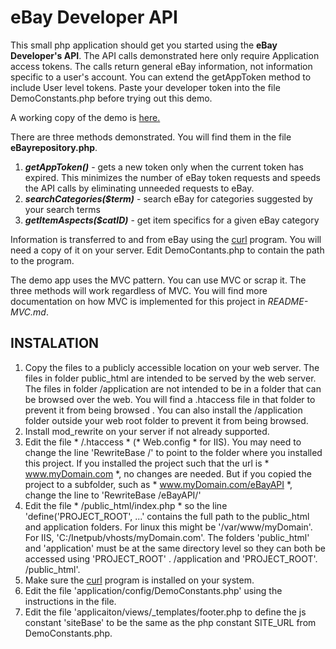 # eBay Developer API 
This small php application should get you started using the **eBay Developer's API**. The API calls demonstrated here only require Application access tokens. The calls return
general eBay information, not information specific to a user's account. You can extend the getAppToken method to include User level tokens. Paste your developer token into the file DemoConstants.php before trying out this demo. 

A working copy of the demo is [here.](https://php-mvc.rickapps.com)

There are three methods demonstrated. You will find them in the file **eBayrepository.php**.

1. ***getAppToken()*** - gets a new token only when the current token has expired. This minimizes the number of eBay token requests and speeds the API calls by eliminating unneeded requests to eBay.
2. ***searchCategories($term)*** - search eBay for categories suggested by your search terms
3. ***getItemAspects($catID)*** - get item specifics for a given eBay category

Information is transferred to and from eBay using the [curl](https://curl.se/) program. You will need a copy of it on your server. Edit DemoContants.php to contain the path to the program.

The demo app uses the MVC pattern. You can use MVC or scrap it. The three methods will work regardless of MVC. You will find more documentation on how MVC is implemented for this project in  *README-MVC.md*.

## INSTALATION
1. Copy the files to a publicly accessible location on your web server. The files in folder public_html are intended to be served by the web server. The files in folder /application are not intended to be in a folder that can be browsed over the web. You will find a .htaccess file in that folder to prevent it from being browsed . You can also install the /application folder outside your web root folder to prevent it from being browsed. 
2. Install mod_rewrite on your server if not already supported.
3. Edit the file * /.htaccess * (* Web.config * for IIS). You may need to change the line 'RewriteBase /' to point to the folder where you installed this project. If you installed the project such that the url is * www.myDomain.com *, no changes are needed. But if you copied the project to a subfolder, such as * www.myDomain.com/eBayAPI *, change the line to 'RewriteBase /eBayAPI/'
4. Edit the file * /public_html/index.php * so the line 'define('PROJECT_ROOT', ...' contains the full path to the public_html and application folders. For linux this might be '/var/www/myDomain'. For IIS, 'C:/Inetpub/vhosts/myDomain.com'. The folders 'public_html' and 'application' must be at the same directory level so they can both be accessed using 'PROJECT_ROOT' . /application and 'PROJECT_ROOT'. /public_html'.
5. Make sure the [curl](https://curl.se/) program is installed on your system.
6. Edit the file 'application/config/DemoConstants.php' using the instructions in the file.
7. Edit the file 'applicaiton/views/_templates/footer.php to define the js constant 'siteBase' to be the same as the php constant SITE_URL from DemoConstants.php.